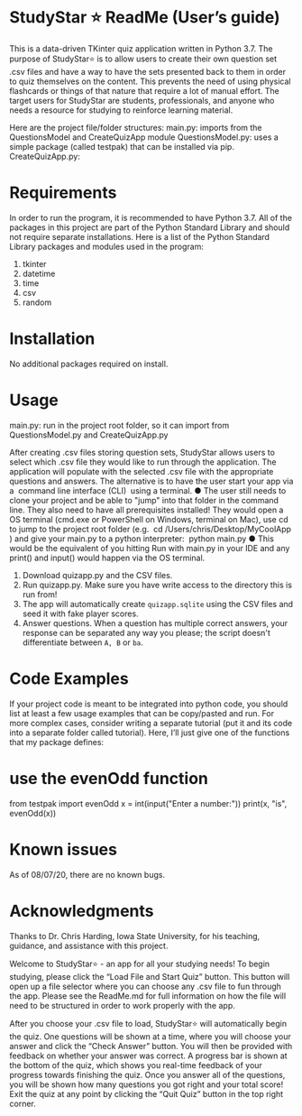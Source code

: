 # StudyStar ⭐️ ReadMe (User’s guide)
This is a data-driven TKinter quiz application written in Python 3.7. The purpose of StudyStar⭐️ is to allow users to create their own question set .csv files and have a way to have the sets presented back to them in order to quiz themselves on the content. This prevents the need of using physical flashcards or things of that nature that require a lot of manual effort. The target users for StudyStar are students, professionals, and anyone who needs a resource for studying to reinforce learning material. 

Here are the project file/folder structures:
main.py: imports from the QuestionsModel and CreateQuizApp module
QuestionsModel.py: uses a simple package (called testpak) that can be installed via pip.
CreateQuizApp.py: 

# Requirements
In order to run the program, it is recommended to have Python 3.7. All of the packages in this project are part of the Python Standard Library and should not require separate installations. Here is a list of the Python Standard Library packages and modules used in the program:
1. tkinter
2. datetime
3. time
4. csv
5. random

# Installation
No additional packages required on install.

# Usage
main.py: run in the project root folder, so it can import from QuestionsModel.py and CreateQuizApp.py

After creating .csv files storing question sets, StudyStar allows users to select which .csv file they would like to run through the application. The application will populate with the selected .csv file with the appropriate questions and answers. 
The alternative is to have the user start your app via a
​
command line interface
(CLI)
​
using a terminal.
●
The user still needs to clone your project and be able to "jump" into that folder in
the command line. They also need to have all prerequisites installed! They would
open a OS terminal (cmd.exe or PowerShell on Windows, terminal on Mac), use
cd to jump to the project root folder (e.g.
​
cd
/Users/chris/Desktop/MyCoolApp
​
) and give your main.py to a python
interpreter:
​
python main.py
●
This would be the equivalent of you hitting Run with main.py in your IDE and any
print() and input() would happen via the OS terminal.


1. Download quizapp.py and the CSV files.
2. Run quizapp.py. Make sure you have write access to the directory this is run from!
3. The app will automatically create `quizapp.sqlite` using the CSV files and seed it with fake player scores.
4. Answer questions. When a question has multiple correct answers, your response can be separated any way you please; the script doesn't differentiate between `A, B` or `ba`.

# Code Examples
If your project code is meant to be integrated into python code, you should list at least a few usage examples that can be copy/pasted and run. For more complex cases, consider writing a separate tutorial (put it and its code into a separate folder called tutorial).
Here, I’ll just give one of the functions that my package defines:
# use the evenOdd function
from testpak import evenOdd
x = int(input("Enter a number:"))
print(x, "is",  evenOdd(x))

# Known issues
As of 08/07/20, there are no known bugs.

# Acknowledgments
Thanks to Dr. Chris Harding, Iowa State University, for his teaching, guidance, and assistance with this project. 


Welcome to StudyStar⭐️ - an app for all your studying needs! To begin studying, please click the “Load 
File and Start Quiz” button. This button will open up a file selector where you can choose any .csv file to fun through the app. Please see the ReadMe.md for full information on how the file will need to be structured in order to work properly with the app.

After you choose your .csv file to load, StudyStar⭐️  will automatically begin the quiz. One questions will be shown at a time, where you will choose your answer and click the “Check Answer” button. You will then be provided with feedback on whether your answer was correct. A progress bar is shown at the bottom of the quiz, which shows you real-time feedback of your progress towards finishing the quiz. Once you answer all of the questions, you will be shown how many questions you got right and your total score! Exit the quiz at any point by clicking the “Quit Quiz” button in the top right corner.
